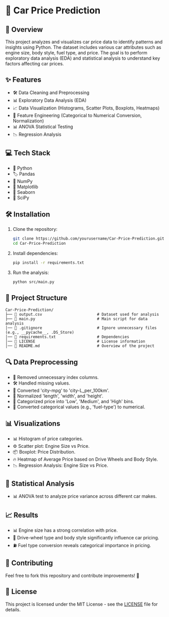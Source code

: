 # 🚗 Car Price Prediction

## 📌 Overview

This project analyzes and visualizes car price data to identify patterns and insights using Python. The dataset includes various car attributes such as engine size, body style, fuel type, and price. The goal is to perform exploratory data analysis (EDA) and statistical analysis to understand key factors affecting car prices.

## ✨ Features

- 🛠️ Data Cleaning and Preprocessing
- 📊 Exploratory Data Analysis (EDA)
- 📈 Data Visualization (Histograms, Scatter Plots, Boxplots, Heatmaps)
- 🔢 Feature Engineering (Categorical to Numerical Conversion, Normalization)
- 📊 ANOVA Statistical Testing
- 📉 Regression Analysis

## 💻 Tech Stack

- 🐍 Python
- 🏷️ Pandas
- 🔢 NumPy
- 🎨 Matplotlib
- 🌊 Seaborn
- 🧪 SciPy

## 🛠️ Installation

1. Clone the repository:
   ```sh
   git clone https://github.com/yourusername/Car-Price-Prediction.git
   cd Car-Price-Prediction
   ```
2. Install dependencies:
   ```sh
   pip install -r requirements.txt
   ```
3. Run the analysis:
   ```sh
   python src/main.py
   ```

## 📂 Project Structure

```
Car-Price-Prediction/
├── 📄 output.csv                        # Dataset used for analysis
├── 📝 main.py                           # Main script for data analysis
│── 🛑 .gitignore                        # Ignore unnecessary files (e.g., __pycache__, .DS_Store)
│── 📜 requirements.txt                  # Dependencies
│── 📜 LICENSE                           # License information
│── 📜 README.md                         # Overview of the project
```

## 🔍 Data Preprocessing

- 🚀 Removed unnecessary index columns.
- 🛠️ Handled missing values.
- 🔄 Converted 'city-mpg' to 'city-L\_per\_100km'.
- 📏 Normalized 'length', 'width', and 'height'.
- 📌 Categorized price into 'Low', 'Medium', and 'High' bins.
- 🔢 Converted categorical values (e.g., 'fuel-type') to numerical.

## 📊 Visualizations

- 📊 Histogram of price categories.
- ⚙️ Scatter plot: Engine Size vs Price.
- 📦 Boxplot: Price Distribution.
- 🔥 Heatmap of Average Price based on Drive Wheels and Body Style.
- 📉 Regression Analysis: Engine Size vs Price.

## 🧪 Statistical Analysis

- 📊 ANOVA test to analyze price variance across different car makes.

## 📈 Results

- 📊 Engine size has a strong correlation with price.
- 🚗 Drive-wheel type and body style significantly influence car pricing.
- ⛽ Fuel type conversion reveals categorical importance in pricing.

## 🤝 Contributing

Feel free to fork this repository and contribute improvements! 🚀

## 📜 License

This project is licensed under the MIT License - see the [LICENSE](LICENSE) file for details.


